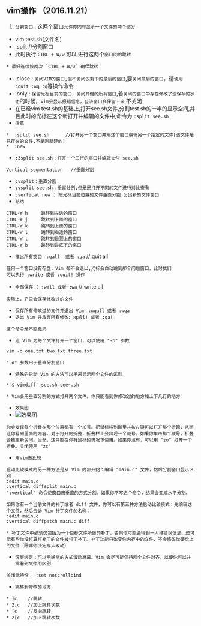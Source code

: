 ## vim操作 （2016.11.21）
1. `分割窗口` : 这两个窗口`允许你同时显示一个文件的两个部分`
* vim test.sh(文件名)
* :split          //分割窗口
* 此时执行 `CTRL + W/w` 可以 进行这两个`窗口间的跳转` 
```
* 最好连续按两次 `CTRL + W/w` 确保跳转
```
* :close   : `关闭VIM的窗口,但不关闭仅剩下的最后的窗口`,要`关闭最后的窗口`，请`使用 :quit :wq :q`等操作命令
* :only  : `保留光标当前的窗口，关闭其他的所有窗口`,若`关闭的窗口中存在修改了没保存的状态`的时候，`vim会显示报错信息，且该窗口会保留下来`,不关闭
* 在已经vim test.sh的基础上,打开see.sh文件,分割test.sh的一半的显示空间,并且此时的光标在这个新打开并编辑的文件中,命令为 `:split see.sh`
* `注意`
```
*  :split see.sh      //打开另一个窗口并用这个窗口编辑另一个指定的文件[该文件是已存在的文件,不是刚新建的]
*  :new
```
* `:3split see.sh` : `打开一个三行的窗口并编辑文件 see.sh`
```
Vertical segmentation   //垂直分割
```
* `:vsplit` : `垂直分割`
* `:vsplit see.sh` : `垂直分割,但是是打开不同的文件进行对比查看`
* `:vertical new` ： `把光标当前位置的文件垂直分割,分出新的文件窗口`
* `总结`
```
CTRL-W h     跳转到左边的窗口
CTRL-W j     跳转到下面的窗口
CTRL-W k     跳转到上面的窗口
CTRL-W l     跳转到右边的窗口
CTRL-W t     跳转到最顶上的窗口
CTRL-W b     跳转到最底下的窗口
```
* `推出所有窗口` : `:qall  或者 :qa`  //:quit all
```
任何一个窗口没有存盘，Vim 都不会退出,光标会自动跳到那个问题窗口，此时我们
可以执行 :write 或者 :quit! 操作
```
* `全部保存`  ： `:wall 或者 :wa`   //:write all
```
实际上，它只会保存修改过的文件
```
* `保存所有修改过的文件并退出 Vim` : `:wqall 或者 :wqa`
* `退出 Vim 并放弃所有修改`: `:qall! 或者 :qa!`
```
这个命令是不能撤消
```
* `让 Vim 为每个文件打开一个窗口，可以使用 "-o" 参数`
```
vim -o one.txt two.txt three.txt
```
```
"-o" 参数用于垂直分割窗口
```
* `特殊的启动 Vim 的方法可以用来显示两个文件的区别`
```
* $ vimdiff  see.sh see~.sh
```
```
* Vim会用垂直分割的方式打开两个文件。你只能看到你修改过的地方和上下几行的地方
```
* `效果图`
* ![效果图]()
```
你会发现每个折叠在那个位置都有一个加号。把鼠标移到那里并按左键可以打开那个折起，从而让你看到里面的内容。对于打开的折叠，折叠栏上会出现一个减号。如果你单击那个减号，折叠会被重新关闭。当然，这只能在你有鼠标的情况下使用。如果你没有，可以用 "zo" 打开一个折叠。关闭使用 "zc"
```
* `用vim做比较`
```
启动比较模式的另一种方法是从 Vim 内部开始：编辑 "main.c" 文件，然后分割窗口显示区别
:edit main.c
:vertical diffsplit main.c
":vertical" 命令使窗口用垂直的方式分割。如果你不写这个命令，结果会变成水平分割。
```
```
如果你有一个当前文件的补丁或者 diff 文件，你可以有第三种方法启动比较模式：先编辑这个文件，然后告诉 Vim 补丁文件的名称：
:edit main.c
:vertical diffpatch main.c diff

* 补丁文件中必须仅包括为一个目标文件所做的补丁，否则你可能会得到一大堆错误信息。还可能有些你没打算打补丁的文件被打了补丁。补丁功能只改变你内存中的文件，不会修改你硬盘上的文件（除非你决定写入改动）
```
* `滚屏绑定` : `可以用通常的方式滚动屏幕。Vim 会尽可能保持两个文件对齐，以便你可以并排看到文件的区别`
```
关闭此特性： :set noscrollbind
```
* `跳转到修改的地方`
```
* ]c    //跳转
* 2]c   //加上跳转次数
* [c    //反向跳转
* 2[c   //加上跳转次数